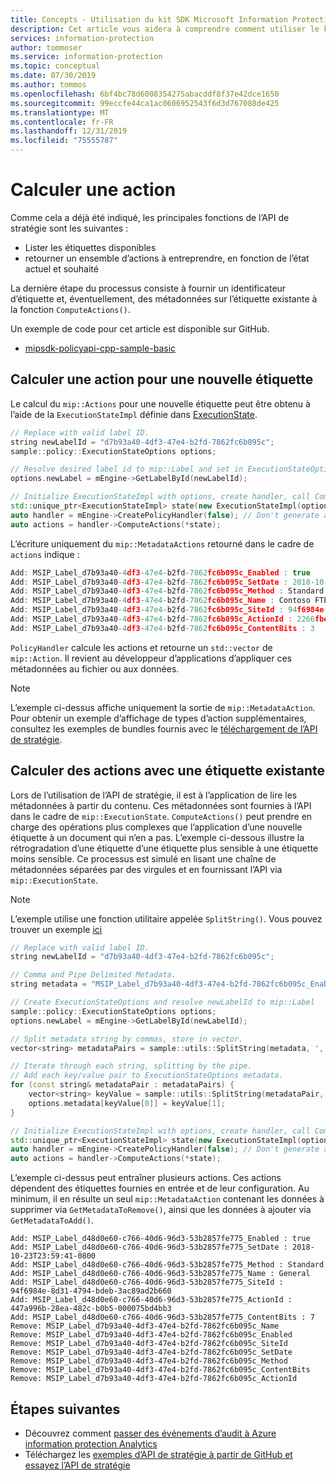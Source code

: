 ```yaml
---
title: Concepts - Utilisation du kit SDK Microsoft Information Protection pour générer des événements d’audit
description: Cet article vous aidera à comprendre comment utiliser le kit de développement logiciel (SDK) Microsoft Information Protection pour le calcul.
services: information-protection
author: tommoser
ms.service: information-protection
ms.topic: conceptual
ms.date: 07/30/2019
ms.author: tommos
ms.openlocfilehash: 6bf4bc78d6008354275abacddf8f37e42dce1650
ms.sourcegitcommit: 99eccfe44ca1ac0606952543f6d3d767088de425
ms.translationtype: MT
ms.contentlocale: fr-FR
ms.lasthandoff: 12/31/2019
ms.locfileid: "75555787"
---
```

# <a name="compute-an-action"></a>Calculer une action

Comme cela a déjà été indiqué, les principales fonctions de l’API de stratégie sont les suivantes :

- Lister les étiquettes disponibles
- retourner un ensemble d’actions à entreprendre, en fonction de l’état actuel et souhaité

La dernière étape du processus consiste à fournir un identificateur d’étiquette et, éventuellement, des métadonnées sur l’étiquette existante à la fonction `ComputeActions()`.

Un exemple de code pour cet article est disponible sur GitHub.

- [mipsdk-policyapi-cpp-sample-basic](https://github.com/Azure-Samples/mipsdk-policyapi-cpp-sample-basic)

## <a name="compute-an-action-for-a-new-label"></a>Calculer une action pour une nouvelle étiquette

Le calcul du `mip::Actions` pour une nouvelle étiquette peut être obtenu à l’aide de la `ExecutionStateImpl` définie dans [ExecutionState](concept-handler-policy-executionstate-cpp.md).

```cpp
// Replace with valid label ID.
string newLabelId = "d7b93a40-4df3-47e4-b2fd-7862fc6b095c"; 
sample::policy::ExecutionStateOptions options;

// Resolve desired label id to mip::Label and set in ExecutionStateOptions.
options.newLabel = mEngine->GetLabelById(newLabelId);

// Initialize ExecutionStateImpl with options, create handler, call ComputeActions.
std::unique_ptr<ExecutionStateImpl> state(new ExecutionStateImpl(options));
auto handler = mEngine->CreatePolicyHandler(false); // Don't generate audit event.
auto actions = handler->ComputeActions(*state);
```

L’écriture uniquement du `mip::MetadataActions` retourné dans le cadre de `actions` indique :

```cpp
Add: MSIP_Label_d7b93a40-4df3-47e4-b2fd-7862fc6b095c_Enabled : true
Add: MSIP_Label_d7b93a40-4df3-47e4-b2fd-7862fc6b095c_SetDate : 2018-10-23T20:39:06-0800
Add: MSIP_Label_d7b93a40-4df3-47e4-b2fd-7862fc6b095c_Method : Standard
Add: MSIP_Label_d7b93a40-4df3-47e4-b2fd-7862fc6b095c_Name : Contoso FTEs (C)
Add: MSIP_Label_d7b93a40-4df3-47e4-b2fd-7862fc6b095c_SiteId : 94f6984e-8d31-4794-bdeb-3ac89ad2b660
Add: MSIP_Label_d7b93a40-4df3-47e4-b2fd-7862fc6b095c_ActionId : 2266fbe8-a0d9-44e8-bad8-00008f2a0915
Add: MSIP_Label_d7b93a40-4df3-47e4-b2fd-7862fc6b095c_ContentBits : 3
```

`PolicyHandler` calcule les actions et retourne un `std::vector` de `mip::Action`. Il revient au développeur d’applications d’appliquer ces métadonnées au fichier ou aux données.

> [!NOTE]
> L’exemple ci-dessus affiche uniquement la sortie de `mip::MetadataAction`. Pour obtenir un exemple d’affichage de types d’action supplémentaires, consultez les exemples de bundles fournis avec le [téléchargement de l’API de stratégie](https://aka.ms/mipsdkbins).

## <a name="compute-actions-with-an-existing-label"></a>Calculer des actions avec une étiquette existante

Lors de l’utilisation de l’API de stratégie, il est à l’application de lire les métadonnées à partir du contenu. Ces métadonnées sont fournies à l’API dans le cadre de `mip::ExecutionState`. `ComputeActions()` peut prendre en charge des opérations plus complexes que l’application d’une nouvelle étiquette à un document qui n’en a pas. L’exemple ci-dessous illustre la rétrogradation d’une étiquette d’une étiquette plus sensible à une étiquette moins sensible. Ce processus est simulé en lisant une chaîne de métadonnées séparées par des virgules et en fournissant l’API via `mip::ExecutionState`.

> [!NOTE]
> L’exemple utilise une fonction utilitaire appelée `SplitString()`. Vous pouvez trouver un exemple [ici](https://github.com/Azure-Samples/mipsdk-policyapi-cpp-sample-basic/blob/master/mipsdk-policyapi-cpp-sample-basic/utils.cpp)

```cpp
// Replace with valid label ID.
string newLabelId = "d7b93a40-4df3-47e4-b2fd-7862fc6b095c";

// Comma and Pipe Delimited Metadata.
string metadata = "MSIP_Label_d7b93a40-4df3-47e4-b2fd-7862fc6b095c_Enabled|true,MSIP_Label_d7b93a40-4df3-47e4-b2fd-7862fc6b095c_SetDate|2018-10-23T21:53:31-0800,MSIP_Label_d7b93a40-4df3-47e4-b2fd-7862fc6b095c_Method|Standard,MSIP_Label_d7b93a40-4df3-47e4-b2fd-7862fc6b095c_Name|Contoso FTEs (C),MSIP_Label_d7b93a40-4df3-47e4-b2fd-7862fc6b095c_SiteId|94f6984e-8d31-4794-bdeb-3ac89ad2b660,MSIP_Label_d7b93a40-4df3-47e4-b2fd-7862fc6b095c_ActionId|b56491d9-155f-40ff-866f-0000acd85c31,MSIP_Label_d7b93a40-4df3-47e4-b2fd-7862fc6b095c_ContentBits|7";

// Create ExecutionStateOptions and resolve newLabelId to mip::Label
sample::policy::ExecutionStateOptions options;
options.newLabel = mEngine->GetLabelById(newLabelId);

// Split metadata string by commas, store in vector.
vector<string> metadataPairs = sample::utils::SplitString(metadata, ','); 

// Iterate through each string, splitting by the pipe.
// Add each key/value pair to ExecutionStateOptions metadata.
for (const string& metadataPair : metadataPairs) {
    vector<string> keyValue = sample::utils::SplitString(metadataPair, '|');
    options.metadata[keyValue[0]] = keyValue[1];
}

// Initialize ExecutionStateImpl with options, create handler, call ComputeActions
std::unique_ptr<ExecutionStateImpl> state(new ExecutionStateImpl(options));
auto handler = mEngine->CreatePolicyHandler(false); // Don't generate audit event.
auto actions = handler->ComputeActions(*state);
```

L’exemple ci-dessus peut entraîner plusieurs actions. Ces actions dépendent des étiquettes fournies en entrée et de leur configuration. Au minimum, il en résulte un seul `mip::MetadataAction` contenant les données à supprimer via `GetMetadataToRemove()`, ainsi que les données à ajouter via `GetMetadataToAdd()`.

```
Add: MSIP_Label_d48d0e60-c766-40d6-96d3-53b2857fe775_Enabled : true
Add: MSIP_Label_d48d0e60-c766-40d6-96d3-53b2857fe775_SetDate : 2018-10-23T23:59:41-0800
Add: MSIP_Label_d48d0e60-c766-40d6-96d3-53b2857fe775_Method : Standard
Add: MSIP_Label_d48d0e60-c766-40d6-96d3-53b2857fe775_Name : General
Add: MSIP_Label_d48d0e60-c766-40d6-96d3-53b2857fe775_SiteId : 94f6984e-8d31-4794-bdeb-3ac89ad2b660
Add: MSIP_Label_d48d0e60-c766-40d6-96d3-53b2857fe775_ActionId : 447a996b-28ea-482c-b0b5-000075bd4bb3
Add: MSIP_Label_d48d0e60-c766-40d6-96d3-53b2857fe775_ContentBits : 7
Remove: MSIP_Label_d7b93a40-4df3-47e4-b2fd-7862fc6b095c_Name
Remove: MSIP_Label_d7b93a40-4df3-47e4-b2fd-7862fc6b095c_Enabled
Remove: MSIP_Label_d7b93a40-4df3-47e4-b2fd-7862fc6b095c_SiteId
Remove: MSIP_Label_d7b93a40-4df3-47e4-b2fd-7862fc6b095c_SetDate
Remove: MSIP_Label_d7b93a40-4df3-47e4-b2fd-7862fc6b095c_Method
Remove: MSIP_Label_d7b93a40-4df3-47e4-b2fd-7862fc6b095c_ContentBits
Remove: MSIP_Label_d7b93a40-4df3-47e4-b2fd-7862fc6b095c_ActionId
```

## <a name="next-steps"></a>Étapes suivantes

- Découvrez comment [passer des événements d’audit à Azure information protection Analytics](concept-handler-policy-auditing-cpp.md)
- Téléchargez les [exemples d’API de stratégie à partir de GitHub et essayez l’API de stratégie](https://azure.microsoft.com/resources/samples/?sort=0&term=mipsdk+policyapi)
